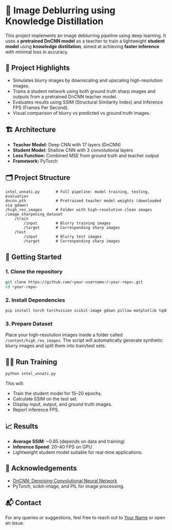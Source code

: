 
# 🧠 Image Deblurring using Knowledge Distillation

This project implements an image deblurring pipeline using deep learning. It uses a **pretrained DnCNN model** as a teacher to train a lightweight **student model** using **knowledge distillation**, aimed at achieving **faster inference** with minimal loss in accuracy.

## 📌 Project Highlights

- Simulates blurry images by downscaling and upscaling high-resolution images.
- Trains a student network using both ground truth sharp images and outputs from a pretrained DnCNN teacher model.
- Evaluates results using SSIM (Structural Similarity Index) and Inference FPS (Frames Per Second).
- Visual comparison of blurry vs predicted vs ground truth images.

## 🏗️ Architecture

- **Teacher Model:** Deep CNN with 17 layers (DnCNN)
- **Student Model:** Shallow CNN with 3 convolutional layers
- **Loss Function:** Combined MSE from ground truth and teacher output
- **Framework:** PyTorch

## 🗂️ Project Structure

```
intel_unnati.py       # Full pipeline: model training, testing, evaluation
dncnn.pth             # Pretrained teacher model weights (downloaded via gdown)
/high_res_images      # Folder with high-resolution clean images
/image_sharpening_dataset
    /train
        /input        # Blurry training images
        /target       # Corresponding sharp images
    /test
        /input        # Blurry test images
        /target       # Corresponding sharp images
```

## 🚀 Getting Started

### 1. Clone the repository

```bash
git clone https://github.com/<your-username>/<your-repo>.git
cd <your-repo>
```

### 2. Install Dependencies

```bash
pip install torch torchvision scikit-image gdown pillow matplotlib tqdm
```

### 3. Prepare Dataset

Place your high-resolution images inside a folder called `/content/high_res_images`. The script will automatically generate synthetic blurry images and split them into train/test sets.

## 🏃‍♂️ Run Training

```bash
python intel_unnati.py
```

This will:

- Train the student model for 15–20 epochs.
- Calculate SSIM on the test set.
- Display input, output, and ground truth images.
- Report inference FPS.

## 📈 Results

- **Average SSIM**: ~0.85 (depends on data and training)
- **Inference Speed**: 20–40 FPS on GPU
- Lightweight student model suitable for real-time applications.

## 🤝 Acknowledgements

- [DnCNN: Denoising Convolutional Neural Network](https://github.com/SaoYan/DnCNN)
- PyTorch, scikit-image, and PIL for image processing.


## 📬 Contact

For any queries or suggestions, feel free to reach out to [Your Name](mailto:anshrudrapandey@example.com) or open an issue.
